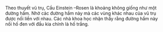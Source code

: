 Theo thuyết vũ trụ, Cầu Einstein –Rosen là khoảng không giống như một đường hầm. Nhờ các đường hầm này mà các vùng khác nhau của vũ trụ được nối liền với nhau. Các nhà khoa học nhận thấy rằng đường hầm này nối hố đen với đầu kia chính là hố trắng.
